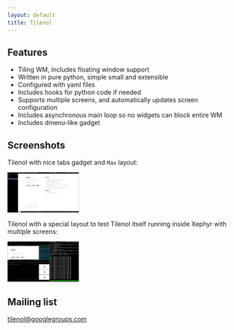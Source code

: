 ```yaml
---
layout: default
title: Tilenol
---
```


## Features

* Tiling WM, includes floating window support
* Written in pure python, simple small and extensible
* Configured with yaml files
* Includes hooks for python code if needed
* Supports multiple screens, and automatically updates screen configuration
* Includes asynchronous main loop so no widgets can block entire WM
* Includes dmenu-like gadget

## Screenshots

Tilenol with nice tabs gadget and `Max` layout:

[ ![Tilenol with tabs](thumb/tilenol-tabs.png) ](images/tilenol-tabs.png)


Tilenol with a special layout to test Tilenol itself running inside Xephyr
with multiple screens:

[ ![Tilenol inside Tilenol](thumb/tilenol-inside.png) ](images/tilenol-inside.png)


## Mailing list

[tilenol@googlegroups.com](http://groups.google.com/group/tilenol)


